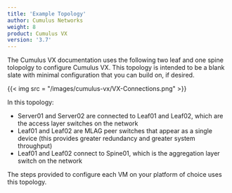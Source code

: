 ```yaml
---
title: 'Example Topology'
author: Cumulus Networks
weight: 8
product: Cumulus VX
version: '3.7'
---
```

The Cumulus VX documentation uses the following two leaf and one spine tolopolgy to configure Cumulus VX. This topology is intended to be a blank slate with minimal configuration that you can build on, if desired.

{{< img src = "/images/cumulus-vx/VX-Connections.png" >}}

In this topology:

- Server01 and Server02 are connected to Leaf01 and Leaf02, which are the access layer switches on the network
- Leaf01 and Leaf02 are MLAG peer switches that appear as a single device (this provides greater redundancy and greater system throughput)
- Leaf01 and Leaf02 connect to Spine01, which is the aggregation layer switch on the network

The steps provided to configure each VM on your platform of choice uses this topology.
